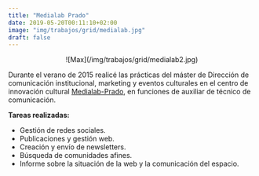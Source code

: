```yaml
---
title: "Medialab Prado"
date: 2019-05-20T00:11:10+02:00
image: "img/trabajos/grid/medialab.jpg"
draft: false
---
```


<center>![Max](/img/trabajos/grid/medialab2.jpg)</center>

Durante el verano de 2015 realicé las prácticas del máster de Dirección de comunicación institucional, marketing y eventos culturales en el centro de innovación cultural [Medialab-Prado](https://www.medialab-prado.es/), en funciones de auxiliar de técnico de comunicación.

**Tareas realizadas:**

+ Gestión de redes sociales.
+ Publicaciones y gestión web.
+ Creación y envío de newsletters.
+ Búsqueda de comunidades afines.
+ Informe sobre la situación de la web y la comunicación del espacio.
